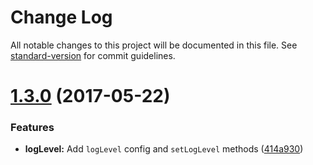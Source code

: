 # Change Log

All notable changes to this project will be documented in this file. See [standard-version](https://github.com/conventional-changelog/standard-version) for commit guidelines.

<a name="1.3.0"></a>
# [1.3.0](https://github.com/palulabs/loog/compare/v1.2.2...v1.3.0) (2017-05-22)


### Features

* **logLevel:** Add `logLevel` config and `setLogLevel` methods ([414a930](https://github.com/palulabs/loog/commit/414a930))
